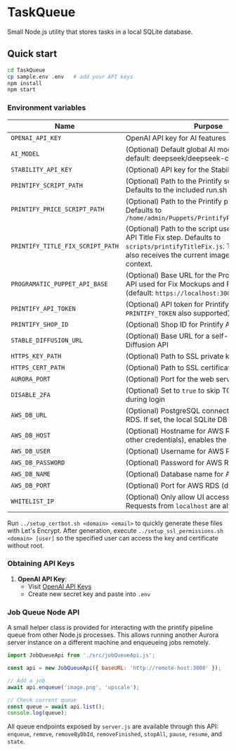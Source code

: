 # TaskQueue

Small Node.js utility that stores tasks in a local SQLite database.

## Quick start
```bash
cd TaskQueue
cp sample.env .env   # add your API keys
npm install
npm start
```

### Environment variables

| Name             | Purpose                                               |
| ---------------- | ----------------------------------------------------- |
| `OPENAI_API_KEY` | OpenAI API key for AI features ([get here](https://platform.openai.com/api-keys)) |
| `AI_MODEL`   | (Optional) Default global AI model (overrides DB, default: deepseek/deepseek-chat) |
| `STABILITY_API_KEY` | (Optional) API key for the Stability AI upscaler |
| `PRINTIFY_SCRIPT_PATH` | (Optional) Path to the Printify submission script. Defaults to the included run.sh |
| `PRINTIFY_PRICE_SCRIPT_PATH` | (Optional) Path to the Printify price update script. Defaults to `/home/admin/Puppets/PrintifyPricePuppet/run.sh` |
| `PRINTIFY_TITLE_FIX_SCRIPT_PATH` | (Optional) Path to the script used for the Printify API Title Fix step. Defaults to `scripts/printifyTitleFix.js`. The script now also receives the current image title for additional context. |
| `PROGRAMATIC_PUPPET_API_BASE` | (Optional) Base URL for the ProgramaticPuppet API used for Fix Mockups and Finalize steps (default: `https://localhost:3005`) |
| `PRINTIFY_API_TOKEN` | (Optional) API token for Printify REST API (legacy `PRINTIFY_TOKEN` also supported) |
| `PRINTIFY_SHOP_ID` | (Optional) Shop ID for Printify API requests |
| `STABLE_DIFFUSION_URL` | (Optional) Base URL for a self-hosted Stable Diffusion API |
| `HTTPS_KEY_PATH` | (Optional) Path to SSL private key for HTTPS |
| `HTTPS_CERT_PATH` | (Optional) Path to SSL certificate for HTTPS |
| `AURORA_PORT` | (Optional) Port for the web server (default: 3000) |
| `DISABLE_2FA` | (Optional) Set to `true` to skip TOTP verification during login |
| `AWS_DB_URL` | (Optional) PostgreSQL connection string for AWS RDS. If set, the local SQLite DB is ignored |
| `AWS_DB_HOST` | (Optional) Hostname for AWS RDS. If set (with other credentials), enables the RDS integration |
| `AWS_DB_USER` | (Optional) Username for AWS RDS |
| `AWS_DB_PASSWORD` | (Optional) Password for AWS RDS |
| `AWS_DB_NAME` | (Optional) Database name for AWS RDS |
| `AWS_DB_PORT` | (Optional) Port for AWS RDS (default: 5432) |
| `WHITELIST_IP` | (Optional) Only allow UI access from this IP. Requests from `localhost` are always permitted |

Run `../setup_certbot.sh <domain> <email>` to quickly generate these files with
Let's Encrypt. After generation, execute `../setup_ssl_permissions.sh <domain> [user]`
so the specified user can access the key and certificate without root.

### Obtaining API Keys
1. **OpenAI API Key**:
   - Visit [OpenAI API Keys](https://platform.openai.com/api-keys)
   - Create new secret key and paste into `.env`


### Job Queue Node API
A small helper class is provided for interacting with the printify pipeline queue from other Node.js processes. This allows running another Aurora server instance on a different machine and enqueueing jobs remotely.

```javascript
import JobQueueApi from './src/jobQueueApi.js';

const api = new JobQueueApi({ baseURL: 'http://remote-host:3000' });

// Add a job
await api.enqueue('image.png', 'upscale');

// Check current queue
const queue = await api.list();
console.log(queue);
```

All queue endpoints exposed by `server.js` are available through this API: `enqueue`, `remove`, `removeByDbId`, `removeFinished`, `stopAll`, `pause`, `resume`, and `state`.
